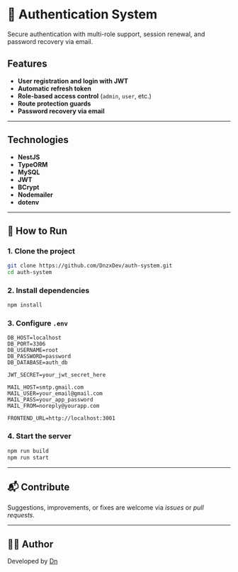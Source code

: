 # 🔐 Authentication System

Secure authentication with multi-role support, session renewal, and password recovery via email.

## Features

- **User registration and login with JWT**
- **Automatic refresh token**
- **Role-based access control** (`admin`, `user`, etc.)
- **Route protection guards**
- **Password recovery via email**

---

## Technologies

- **NestJS**
- **TypeORM**
- **MySQL**
- **JWT**
- **BCrypt**
- **Nodemailer**
- **dotenv**

---

## 🚀 How to Run

### 1. Clone the project

```bash
git clone https://github.com/DnzxDev/auth-system.git
cd auth-system
```

### 2. Install dependencies

```bash
npm install
```

### 3. Configure `.env`

```env
DB_HOST=localhost
DB_PORT=3306
DB_USERNAME=root
DB_PASSWORD=password
DB_DATABASE=auth_db

JWT_SECRET=your_jwt_secret_here

MAIL_HOST=smtp.gmail.com
MAIL_USER=your_email@gmail.com
MAIL_PASS=your_app_password
MAIL_FROM=noreply@yourapp.com

FRONTEND_URL=http://localhost:3001
```

### 4. Start the server

```bash
npm run build
npm run start
```

---

## 📬 Contribute

Suggestions, improvements, or fixes are welcome via *issues* or *pull requests*.

---

## 🧑‍💻 Author

Developed by [Dn](https://github.com/DnzxDev)
